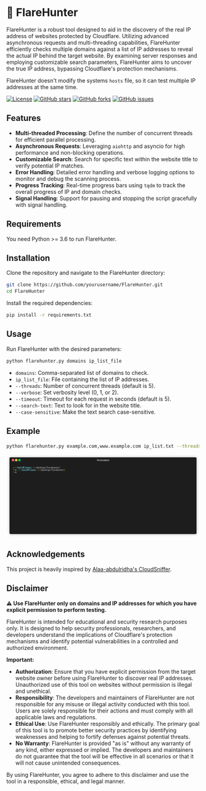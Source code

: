# 🐍 FlareHunter

FlareHunter is a robust tool designed to aid in the discovery of the real IP address of websites protected by Cloudflare. Utilizing advanced asynchronous requests and multi-threading capabilities, FlareHunter efficiently checks multiple domains against a list of IP addresses to reveal the actual IP behind the target website. By examining server responses and employing customizable search parameters, FlareHunter aims to uncover the true IP address, bypassing Cloudflare's protection mechanisms.

FlareHunter doesn't modify the systems `hosts` file, so it can test multiple IP addresses at the same time.

[![License](https://img.shields.io/github/license/steffenkloster/FlareHunter?2)](https://github.com/steffenkloster/FlareHunter/blob/main/LICENSE)
[![GitHub stars](https://img.shields.io/github/stars/steffenkloster/FlareHunter)](https://github.com/steffenkloster/FlareHunter/stargazers)
[![GitHub forks](https://img.shields.io/github/forks/steffenkloster/FlareHunter)](https://github.com/steffenkloster/FlareHunter/network/members)
[![GitHub issues](https://img.shields.io/github/issues/steffenkloster/FlareHunter)](https://github.com/steffenkloster/FlareHunter/issues)

## Features

- **Multi-threaded Processing**: Define the number of concurrent threads for efficient parallel processing.
- **Asynchronous Requests**: Leveraging `aiohttp` and asyncio for high performance and non-blocking operations.
- **Customizable Search**: Search for specific text within the website title to verify potential IP matches.
- **Error Handling**: Detailed error handling and verbose logging options to monitor and debug the scanning process.
- **Progress Tracking**: Real-time progress bars using `tqdm` to track the overall progress of IP and domain checks.
- **Signal Handling**: Support for pausing and stopping the script gracefully with signal handling.

## Requirements

You need Python >= 3.6 to run FlareHunter.

## Installation

Clone the repository and navigate to the FlareHunter directory:

```bash
git clone https://github.com/yourusername/FlareHunter.git
cd FlareHunter
```
Install the required dependencies:

```bash
pip install -r requirements.txt
```

## Usage

Run FlareHunter with the desired parameters:

```bash
python flarehunter.py domains ip_list_file
```

* `domains`: Comma-separated list of domains to check.
* `ip_list_file`: File containing the list of IP addresses.
* `--threads`: Number of concurrent threads (default is 5).
* `--verbose`: Set verbosity level (0, 1, or 2).
* `--timeout`: Timeout for each request in seconds (default is 5).
* `--search-text`: Text to look for in the website title.
* `--case-sensitive`: Make the text search case-sensitive.

## Example

```bash
python flarehunter.py example.com,www.example.com ip_list.txt --threads 10 --verbose 2 --timeout 10 --search-text "Welcome" --case-sensitive
```

![Terminal video](https://github.com/steffenkloster/gallery/blob/main/HASt-render1715869446193.gif?raw=true)

## Acknowledgements

This project is heavily inspired by [Alaa-abdulridha's CloudSniffer](https://github.com/Alaa-abdulridha/CloudSniffer "Github Repo").

## Disclaimer

**⚠️ Use FlareHunter only on domains and IP addresses for which you have explicit permission to perform testing.**

FlareHunter is intended for educational and security research purposes only. It is designed to help security professionals, researchers, and developers understand the implications of Cloudflare's protection mechanisms and identify potential vulnerabilities in a controlled and authorized environment.

**Important:**

- **Authorization**: Ensure that you have explicit permission from the target website owner before using FlareHunter to discover real IP addresses. Unauthorized use of this tool on websites without permission is illegal and unethical.
- **Responsibility**: The developers and maintainers of FlareHunter are not responsible for any misuse or illegal activity conducted with this tool. Users are solely responsible for their actions and must comply with all applicable laws and regulations.
- **Ethical Use**: Use FlareHunter responsibly and ethically. The primary goal of this tool is to promote better security practices by identifying weaknesses and helping to fortify defenses against potential threats.
- **No Warranty**: FlareHunter is provided "as is" without any warranty of any kind, either expressed or implied. The developers and maintainers do not guarantee that the tool will be effective in all scenarios or that it will not cause unintended consequences.

By using FlareHunter, you agree to adhere to this disclaimer and use the tool in a responsible, ethical, and legal manner.
